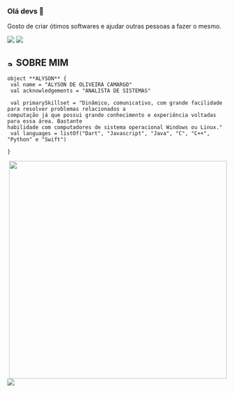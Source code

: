 ### Olá devs 👋

Gosto de criar ótimos softwares e ajudar outras pessoas a fazer o mesmo.

  <a align="center" alt="mail" href = "mailto:alysoncamar@gmail.com"><img src="https://img.shields.io/badge/-Gmail-%23333?style=for-the-badge&logo=gmail&logoColor=white" target="_blank"></a>
  <a align="center" alt="linkedin" href="https://www.linkedin.com/in/alyson-camargo-49b476242" target="_blank"><img src="https://img.shields.io/badge/-LinkedIn-%230077B5?style=for-the-badge&logo=linkedin&logoColor=white" target="_blank"></a> 


## <img width="15" alt="about" src="https://raw.github.com/elizarov/elizarov/master/about.png"> SOBRE MIM


```
object **ALYSON** {
 val name = "ALYSON DE OLIVEIRA CAMARGO"
 val acknowledgements = "ANALISTA DE SISTEMAS"
 
 val primarySkillset = "Dinâmico, comunicativo, com grande facilidade para resolver problemas relacionados a
computação já que possui grande conhecimento e experiência voltadas para essa área. Bastante
habilidade com computadores de sistema operacional Windows ou Linux."
 val languages = listOf("Dart", "Javascript", "Java", "C", "C++", "Python" e "Swift") 

}
```


<img align="right" width="500" src="https://i2.wp.com/allhtaccess.info/wp-content/uploads/2018/03/programming.gif?fit=1281%2C716&ssl=1" />
<a href="https://github.com/AlysonCamargo">
 
  <img align="left" src="https://github-readme-stats.vercel.app/api/top-langs/?username=AlysonCamargo&theme=dracula&hide_langs_below=1" />
</a>



